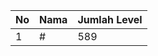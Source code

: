 | No | Nama            | Jumlah Level |
|----|-----------------|--------------|
| 1  | #    |    589        |
